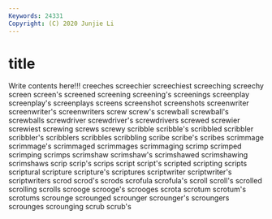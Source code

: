 ```yaml
---
Keywords: 24331
Copyright: (C) 2020 Junjie Li
---
```


# title

Write contents here!!!
creeches 
screechier 
screechiest
screeching 
screechy 
screen 
screen's 
screened 
screening 
screening's 
screenings 
screenplay 
screenplay's
screenplays 
screens 
screenshot 
screenshots 
screenwriter 
screenwriter's 
screenwriters 
screw 
screw's 
screwball
screwball's 
screwballs 
screwdriver 
screwdriver's 
screwdrivers 
screwed 
screwier 
screwiest 
screwing 
screws
screwy 
scribble 
scribble's 
scribbled 
scribbler 
scribbler's 
scribblers 
scribbles 
scribbling 
scribe
scribe's 
scribes 
scrimmage 
scrimmage's 
scrimmaged 
scrimmages 
scrimmaging 
scrimp 
scrimped 
scrimping
scrimps 
scrimshaw 
scrimshaw's 
scrimshawed 
scrimshawing 
scrimshaws 
scrip 
scrip's 
scrips 
script
script's 
scripted 
scripting 
scripts 
scriptural 
scripture 
scripture's 
scriptures 
scriptwriter 
scriptwriter's
scriptwriters 
scrod 
scrod's 
scrods 
scrofula 
scrofula's 
scroll 
scroll's 
scrolled 
scrolling
scrolls 
scrooge 
scrooge's 
scrooges 
scrota 
scrotum 
scrotum's 
scrotums 
scrounge 
scrounged
scrounger 
scrounger's 
scroungers 
scrounges 
scrounging 
scrub 
scrub's 
